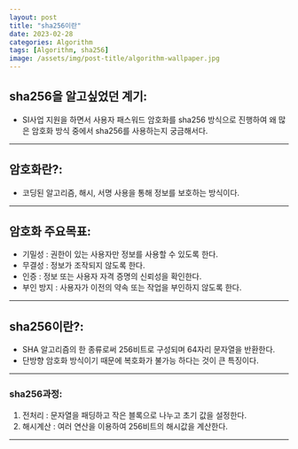 ```yaml
---
layout: post
title: "sha256이란"
date: 2023-02-28
categories: Algorithm
tags: [Algorithm, sha256]
image: /assets/img/post-title/algorithm-wallpaper.jpg
---
```


## sha256을 알고싶었던 계기:
- SI사업 지원을 하면서 사용자 패스워드 암호화를 sha256 방식으로 진행하여 왜 많은 암호화 방식 중에서 sha256를 사용하는지 궁금해서다.

* * *

## 암호화란?:
- 코딩된 알고리즘, 해시, 서명 사용을 통해 정보를 보호하는 방식이다.

* * *

## 암호화 주요목표:
- 기밀성 : 권한이 있는 사용자만 정보를 사용할 수 있도록 한다.
- 무결성 : 정보가 조작되지 않도록 한다.
- 인증 : 정보 또는 사용자 자격 증명의 신뢰성을 확인한다.
- 부인 방지 : 사용자가 이전의 약속 또는 작업을 부인하지 않도록 한다.

* * *

## sha256이란?:
- SHA 알고리즘의 한 종류로써 256비트로 구성되며 64자리 문자열을 반환한다.
- 단방향 암호화 방식이기 때문에 복호화가 불가능 하다는 것이 큰 특징이다.

* * *

### sha256과정:
1. 전처리 : 문자열을 패딩하고 작은 블록으로 나누고 초기 값을 설정한다.
2. 해시계산 : 여러 연산을 이용하여 256비트의 해시값을 계산한다.

* * *